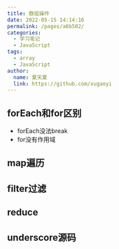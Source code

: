 ```yaml
---
title: 数组操作
date: 2022-05-15 14:14:16
permalink: /pages/a6b502/
categories:
  - 学习笔记
  - JavaScript
tags:
  - array
  - JavaScript
author: 
  name: 夏天夏
  link: https://github.com/xugaoyi
---
```

## forEach和for区别
- forEach没法break
- for没有作用域

## map遍历
## filter过滤
## reduce

## underscore源码
